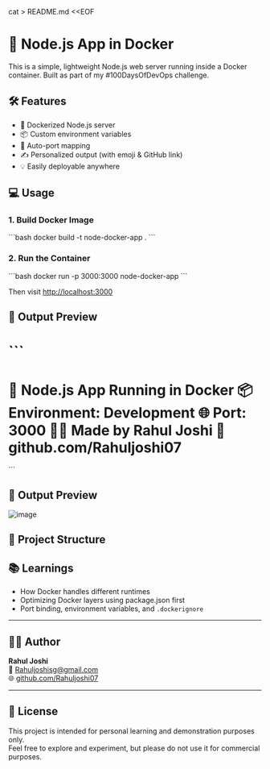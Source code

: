 cat > README.md <<EOF
# 🚀 Node.js App in Docker

This is a simple, lightweight Node.js web server running inside a Docker container. Built as part of my #100DaysOfDevOps challenge.

## 🛠 Features

- 🐳 Dockerized Node.js server
- 📦 Custom environment variables
- 🔁 Auto-port mapping
- ✍️ Personalized output (with emoji & GitHub link)
- 💡 Easily deployable anywhere

## 💻 Usage

### 1. Build Docker Image

\`\`\`bash
docker build -t node-docker-app .
\`\`\`

### 2. Run the Container

\`\`\`bash
docker run -p 3000:3000 node-docker-app
\`\`\`

Then visit [http://localhost:3000](http://localhost:3000)

## 📸 Output Preview

\`\`\`
==============================
🚀 Node.js App Running in Docker
📦 Environment: Development
🌐 Port: 3000
🧑‍💻 Made by Rahul Joshi
🔗 github.com/Rahuljoshi07
==============================
\`\`\`


## 📸 Output Preview

![image](https://github.com/user-attachments/assets/4f6010b0-de55-4511-8c03-abd40dfeb89e)



## 📁 Project Structure



## 📚 Learnings

- How Docker handles different runtimes
- Optimizing Docker layers using package.json first
- Port binding, environment variables, and `.dockerignore`

---

## 🙋‍♂️ Author

**Rahul Joshi**  
📧 Rahuljoshisg@gmail.com  
🌐 [github.com/Rahuljoshi07](https://github.com/Rahuljoshi07)

---

## 📜 License

This project is intended for personal learning and demonstration purposes only.  
Feel free to explore and experiment, but please do not use it for commercial purposes.


